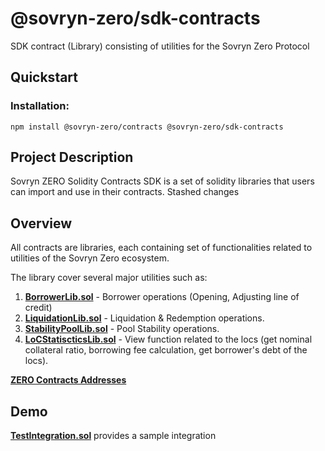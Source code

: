 # @sovryn-zero/sdk-contracts
  SDK contract (Library) consisting of utilities for the Sovryn Zero Protocol

## Quickstart
### Installation:

  ```shell 
  npm install @sovryn-zero/contracts @sovryn-zero/sdk-contracts
  ```

## Project Description
  Sovryn ZERO Solidity Contracts SDK is a set of solidity libraries that users can import and use in their contracts.
  Stashed changes

## Overview
  All contracts are libraries, each containing set of functionalities related to utilities of the Sovryn Zero ecosystem.

  The library cover several major utilities such as:

  1. **[BorrowerLib.sol](docs/BorrowerLib.md)** - Borrower operations (Opening, Adjusting line of credit)
  2. **[LiquidationLib.sol](docs/LiquidationLib.md)** - Liquidation & Redemption operations.
  3. **[StabilityPoolLib.sol](docs/StabilityPoolLib.md)** - Pool Stability operations.
  4. **[LoCStatiscticsLib.sol](docs/LoCStatisticsLib.md)** - View function related to the locs (get nominal collateral ratio, borrowing fee calculation, get borrower's debt of the locs).
   
  **[ZERO Contracts Addresses](docs/Addresses.md)**

## Demo
  **[TestIntegration.sol](docs/IntegrationExample.md)** provides a sample integration